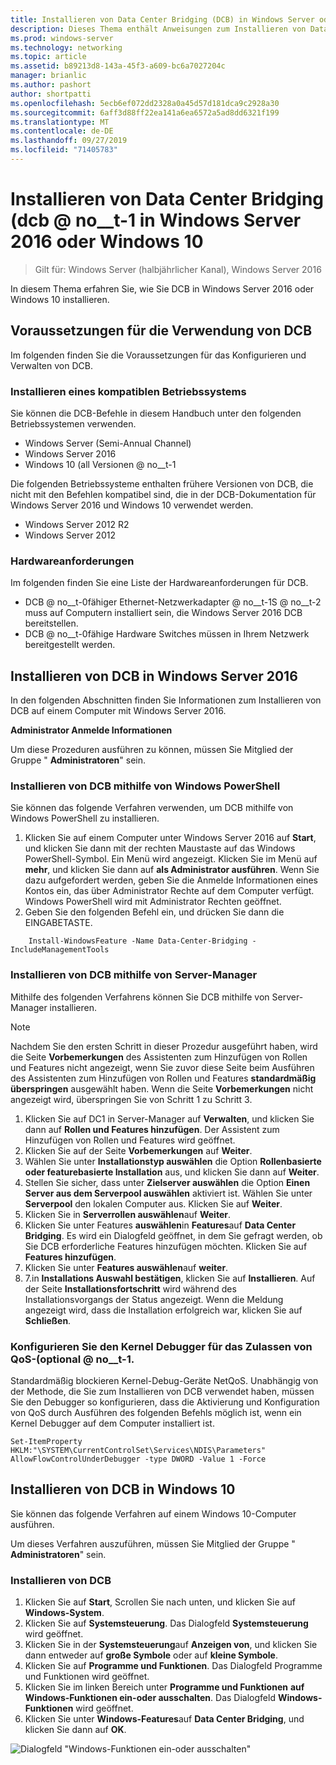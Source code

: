 ```yaml
---
title: Installieren von Data Center Bridging (DCB) in Windows Server oder Client
description: Dieses Thema enthält Anweisungen zum Installieren von Data Center Bridging in Windows Server oder Windows-Client.
ms.prod: windows-server
ms.technology: networking
ms.topic: article
ms.assetid: b89213d8-143a-45f3-a609-bc6a7027204c
manager: brianlic
ms.author: pashort
author: shortpatti
ms.openlocfilehash: 5ecb6ef072dd2328a0a45d57d181dca9c2928a30
ms.sourcegitcommit: 6aff3d88ff22ea141a6ea6572a5ad8dd6321f199
ms.translationtype: MT
ms.contentlocale: de-DE
ms.lasthandoff: 09/27/2019
ms.locfileid: "71405783"
---
```

# <a name="install-data-center-bridging-dcb-in-windows-server-2016-or-windows-10"></a>Installieren von Data Center Bridging \(dcb @ no__t-1 in Windows Server 2016 oder Windows 10

>Gilt für: Windows Server (halbjährlicher Kanal), Windows Server 2016

In diesem Thema erfahren Sie, wie Sie DCB in Windows Server 2016 oder Windows 10 installieren.

## <a name="prerequisites-for-using-dcb"></a>Voraussetzungen für die Verwendung von DCB

Im folgenden finden Sie die Voraussetzungen für das Konfigurieren und Verwalten von DCB.

### <a name="install-a-compatible-operating-system"></a>Installieren eines kompatiblen Betriebssystems

Sie können die DCB-Befehle in diesem Handbuch unter den folgenden Betriebssystemen verwenden.

- Windows Server (Semi-Annual Channel)
- Windows Server 2016
- Windows 10 \(all Versionen @ no__t-1

Die folgenden Betriebssysteme enthalten frühere Versionen von DCB, die nicht mit den Befehlen kompatibel sind, die in der DCB-Dokumentation für Windows Server 2016 und Windows 10 verwendet werden.

- Windows Server 2012 R2
- Windows Server 2012

###  <a name="hardware-requirements"></a>Hardwareanforderungen

Im folgenden finden Sie eine Liste der Hardwareanforderungen für DCB.

- DCB @ no__t-0fähiger Ethernet-Netzwerkadapter @ no__t-1S @ no__t-2 muss auf Computern installiert sein, die Windows Server 2016 DCB bereitstellen.
- DCB @ no__t-0fähige Hardware Switches müssen in Ihrem Netzwerk bereitgestellt werden.


## <a name="install-dcb-in-windows-server-2016"></a>Installieren von DCB in Windows Server 2016

In den folgenden Abschnitten finden Sie Informationen zum Installieren von DCB auf einem Computer mit Windows Server 2016.

**Administrator Anmelde Informationen**

Um diese Prozeduren ausführen zu können, müssen Sie Mitglied der Gruppe " **Administratoren**" sein.

### <a name="install-dcb-using-windows-powershell"></a>Installieren von DCB mithilfe von Windows PowerShell

Sie können das folgende Verfahren verwenden, um DCB mithilfe von Windows PowerShell zu installieren.

1. Klicken Sie auf einem Computer unter Windows Server 2016 auf **Start**, und klicken Sie dann mit der rechten Maustaste auf das Windows PowerShell-Symbol. Ein Menü wird angezeigt. Klicken Sie im Menü auf **mehr**, und klicken Sie dann auf **als Administrator ausführen**. Wenn Sie dazu aufgefordert werden, geben Sie die Anmelde Informationen eines Kontos ein, das über Administrator Rechte auf dem Computer verfügt. Windows PowerShell wird mit Administrator Rechten geöffnet.
2. Geben Sie den folgenden Befehl ein, und drücken Sie dann die EINGABETASTE.

````
    Install-WindowsFeature -Name Data-Center-Bridging -IncludeManagementTools
````

### <a name="install-dcb-using-server-manager"></a>Installieren von DCB mithilfe von Server-Manager

Mithilfe des folgenden Verfahrens können Sie DCB mithilfe von Server-Manager installieren.

>[!NOTE]
>Nachdem Sie den ersten Schritt in dieser Prozedur ausgeführt haben, wird die Seite **Vorbemerkungen** des Assistenten zum Hinzufügen von Rollen und Features nicht angezeigt, wenn Sie zuvor diese Seite beim Ausführen des Assistenten zum Hinzufügen von Rollen und Features **standardmäßig überspringen** ausgewählt haben. Wenn die Seite **Vorbemerkungen** nicht angezeigt wird, überspringen Sie von Schritt 1 zu Schritt 3.

1. Klicken Sie auf DC1 in Server-Manager auf **Verwalten**, und klicken Sie dann auf **Rollen und Features hinzufügen**. Der Assistent zum Hinzufügen von Rollen und Features wird geöffnet.
2. Klicken Sie auf der Seite **Vorbemerkungen** auf **Weiter**.
3. Wählen Sie unter **Installationstyp auswählen** die Option **Rollenbasierte oder featurebasierte Installation** aus, und klicken Sie dann auf **Weiter**.
4. Stellen Sie sicher, dass unter **Zielserver auswählen** die Option **Einen Server aus dem Serverpool auswählen** aktiviert ist. Wählen Sie unter **Serverpool** den lokalen Computer aus. Klicken Sie auf **Weiter**.
5. Klicken Sie in **Serverrollen auswählen**auf **Weiter**.
6. Klicken Sie unter Features **auswählen**in **Features**auf **Data Center Bridging**. Es wird ein Dialogfeld geöffnet, in dem Sie gefragt werden, ob Sie DCB erforderliche Features hinzufügen möchten. Klicken Sie auf **Features hinzufügen**.
7. Klicken Sie unter **Features auswählen**auf **weiter**. 
8. 7.in **Installations Auswahl bestätigen**, klicken Sie auf **Installieren**. Auf der Seite **Installationsfortschritt** wird während des Installationsvorgangs der Status angezeigt. Wenn die Meldung angezeigt wird, dass die Installation erfolgreich war, klicken Sie auf **Schließen**.

### <a name="configure-the-kernel-debugger-to-allow-qos-optional"></a>Konfigurieren Sie den Kernel Debugger für das Zulassen von QoS-\(optional @ no__t-1.

 Standardmäßig blockieren Kernel-Debug-Geräte NetQoS. Unabhängig von der Methode, die Sie zum Installieren von DCB verwendet haben, müssen Sie den Debugger so konfigurieren, dass die Aktivierung und Konfiguration von QoS durch Ausführen des folgenden Befehls möglich ist, wenn ein Kernel Debugger auf dem Computer installiert ist.

````
Set-ItemProperty HKLM:"\SYSTEM\CurrentControlSet\Services\NDIS\Parameters" AllowFlowControlUnderDebugger -type DWORD -Value 1 -Force
````

## <a name="install-dcb-in-windows-10"></a>Installieren von DCB in Windows 10

Sie können das folgende Verfahren auf einem Windows 10-Computer ausführen.

Um dieses Verfahren auszuführen, müssen Sie Mitglied der Gruppe " **Administratoren**" sein.

### <a name="install-dcb"></a>Installieren von DCB

1. Klicken Sie auf **Start**, Scrollen Sie nach unten, und klicken Sie auf **Windows-System**.
2. Klicken Sie auf **Systemsteuerung**. Das Dialogfeld **Systemsteuerung** wird geöffnet.
3. Klicken Sie in der **Systemsteuerung**auf **Anzeigen von**, und klicken Sie dann entweder auf **große Symbole** oder auf **kleine Symbole**.
4. Klicken Sie auf **Programme und Funktionen**. Das Dialogfeld Programme und Funktionen wird geöffnet.
5. Klicken Sie im linken Bereich unter **Programme und Funktionen** **auf Windows-Funktionen ein-oder ausschalten**. Das Dialogfeld **Windows-Funktionen** wird geöffnet.
6. Klicken Sie unter **Windows-Features**auf **Data Center Bridging**, und klicken Sie dann auf **OK**.

![Dialogfeld "Windows-Funktionen ein-oder ausschalten"](../../media/Dcb-Scripting/Dcb-Scripting.jpg)


